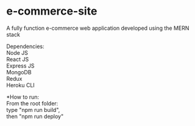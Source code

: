 # e-commerce-site
A fully function e-commerce web application developed using the MERN stack  

Dependencies:  
Node JS  
React JS  
Express JS  
MongoDB  
Redux  
Heroku CLI  

*How to run:  
From the root folder:  
type "npm run build",  
then "npm run deploy"  
